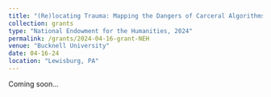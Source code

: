 ```yaml
---
title: "(Re)locating Trauma: Mapping the Dangers of Carceral Algorithms through Stories of Incarceration"
collection: grants
type: "National Endowment for the Humanities, 2024"
permalink: /grants/2024-04-16-grant-NEH
venue: "Bucknell University"
date: 04-16-24
location: "Lewisburg, PA"
---
```




Coming soon...
